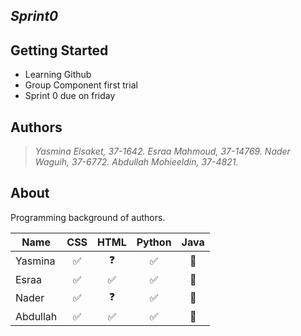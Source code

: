 ***Sprint0***
---

## Getting Started

* Learning Github
* Group Component first trial 
* Sprint 0 due on friday




## Authors

> *Yasmina Elsaket, 37-1642.*
> *Esraa Mahmoud, 37-14769.*
> *Nader Waguih, 37-6772.*
> *Abdullah Mohieeldin, 37-4821.*



## About


Programming background of authors.

| Name       | CSS          | HTML |Python | Java | 
| ------------- |:-------------:| :-----:|:-------: | :-------: |
| Yasmina  | ✅ |   ❓    |      ✅ | 🎉|
| Esraa   | ✅ |   ✅  |    ✅  |🎉|
| Nader | ✅ |   ❓  |     ✅ |🎊|
| Abdullah |✅ |   ✅  |   ✅   |🎈|  

  










